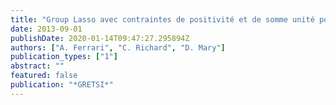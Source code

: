 ```yaml
---
title: "Group Lasso avec contraintes de positivité et de somme unité pour le dé mé lange non-supervisé des images hyperspectrales"
date: 2013-09-01
publishDate: 2020-01-14T09:47:27.295894Z
authors: ["A. Ferrari", "C. Richard", "D. Mary"]
publication_types: ["1"]
abstract: ""
featured: false
publication: "*GRETSI*"
---
```


